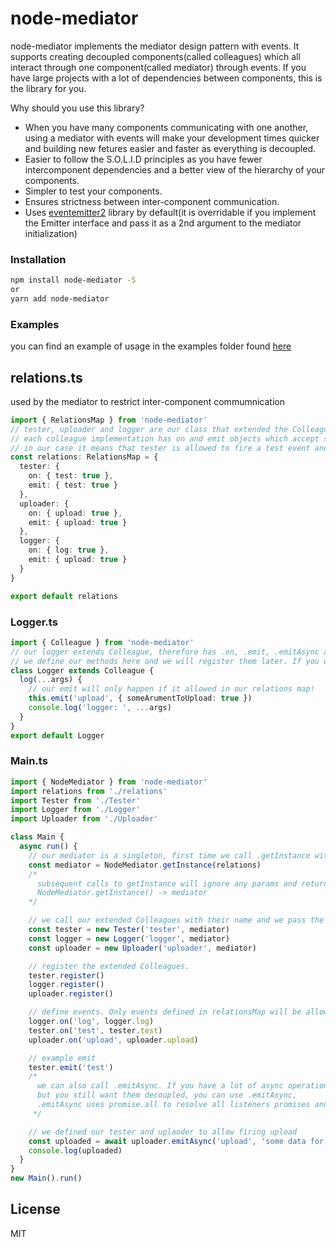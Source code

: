 # node-mediator

node-mediator implements the mediator design pattern with events. It supports creating decoupled components(called colleagues) which all interact through one component(called mediator) through events. If you have large projects with a lot of dependencies between components, this is the library for you.

Why should you use this library?

- When you have many components communicating with one another, using a mediator with events will make your development times quicker and building new fetures easier and faster as everything is decoupled.
- Easier to follow the S.O.L.I.D principles as you have fewer intercomponent dependencies and a better view of the hierarchy of your components.
- Simpler to test your components.
- Ensures strictness between inter-component communication.
- Uses [eventemitter2](https://github.com/EventEmitter2/EventEmitter2) library by default(it is overridable if you implement the Emitter interface and pass it as a 2nd argument to the mediator initialization)

### Installation

```sh
npm install node-mediator -S
or
yarn add node-mediator
```

### Examples

you can find an example of usage in the examples folder found [here](https://github.com/yuraxdrumz/node-mediator/tree/master/examples)

## relations.ts

used by the mediator to restrict inter-component commumnication

```ts
import { RelationsMap } from 'node-mediator'
// tester, uploader and logger are our class that extended the Colleague abstract class
// each colleague implementation has on and emit objects which accept strings of events names as keys and booleans as values.
// in our case it means that tester is allowed to fire a test event and receive a test event, etc.
const relations: RelationsMap = {
  tester: {
    on: { test: true },
    emit: { test: true }
  },
  uploader: {
    on: { upload: true },
    emit: { upload: true }
  },
  logger: {
    on: { log: true },
    emit: { upload: true }
  }
}

export default relations
```

### Logger.ts

```ts
import { Colleague } from 'node-mediator'
// our logger extends Colleague, therefore has .on, .emit, .emitAsync and .register on its prototype.
// we define our methods here and we will register them later. If you want to emit an event to some other component you simply use the this.emit or this.emitAsync if you need to await the answer.
class Logger extends Colleague {
  log(...args) {
    // our emit will only happen if it allowed in our relations map!
    this.emit('upload', { someArumentToUpload: true })
    console.log('logger: ', ...args)
  }
}
export default Logger
```

### Main.ts

```ts
import { NodeMediator } from 'node-mediator'
import relations from './relations'
import Tester from './Tester'
import Logger from './Logger'
import Uploader from './Uploader'

class Main {
  async run() {
    // our mediator is a singleton, first time we call .getInstance with our relations map to initialize the mediator
    const mediator = NodeMediator.getInstance(relations)
    /*
      subsequent calls to getInstance will ignore any params and return our mediator singleton
      NodeMediator.getInstance() -> mediator
    */

    // we call our extended Colleagues with their name and we pass the mediator singleton to them
    const tester = new Tester('tester', mediator)
    const logger = new Logger('logger', mediator)
    const uploader = new Uploader('uploader', mediator)

    // register the extended Colleagues.
    tester.register()
    logger.register()
    uploader.register()

    // define events. Only events defined in relationsMap will be allowed!
    logger.on('log', logger.log)
    tester.on('test', tester.test)
    uploader.on('upload', uploader.upload)

    // example emit
    tester.emit('test')
    /*
      we can also call .emitAsync. If you have a lot of async operations 
      but you still want them decoupled, you can use .emitAsync, 
      .emitAsync uses promise.all to resolve all listeners promises and return all values.
     */

    // we defined our tester and uplaoder to allow firing upload
    const uploaded = await uploader.emitAsync('upload', 'some data for upload...')
    console.log(uploaded)
  }
}
new Main().run()
```

## License

MIT
